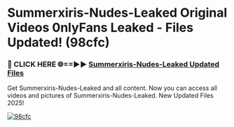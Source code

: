 # Summerxiris-Nudes-Leaked Original Videos 0nlyFans Leaked - Files Updated! (98cfc)

<h3>🔴 CLICK HERE 🌐==►► <a href="https://tinyurl.com/yc6ubb5a" rel="nofollow">Summerxiris-Nudes-Leaked Updated Files</a></h3>

Get Summerxiris-Nudes-Leaked and all content. Now you can access all videos and pictures of Summerxiris-Nudes-Leaked. New Updated Files 2025!

[![98cfc](https://i.imgur.com/7eu0CRL.gif)](https://tinyurl.com/yc6ubb5a)
